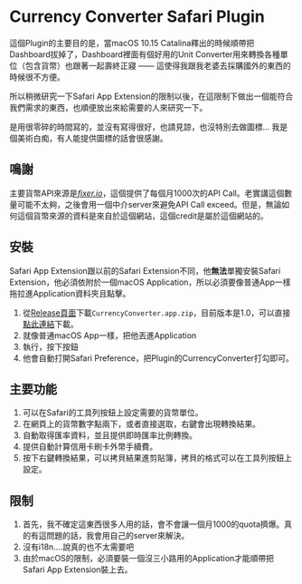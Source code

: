 # Currency Converter Safari Plugin

這個Plugin的主要目的是，當macOS 10.15 Catalina釋出的時候順帶把Dashboard拔掉了，Dashboard裡面有個好用的Unit Converter用來轉換各種單位（包含貨幣）也跟著一起壽終正寢 —— 這使得我跟我老婆去採購國外的東西的時候很不方便。

所以稍微研究一下Safari App Extension的限制以後，在這限制下做出一個能符合我們需求的東西，也順便放出來給需要的人來研究一下。

是用很零碎的時間寫的，並沒有寫得很好，也請見諒，也沒特別去做圖標... 我是個美術白痴，有人能提供圖標的話會很感謝。

## 鳴謝

主要貨幣API來源是[*fixer.io*](https://fixer.io)，這個提供了每個月1000次的API Call。老實講這個數量可能不太夠，之後會用一個中介server來避免API Call exceed。但是，無論如何這個貨幣來源的資料是來自於這個網站，這個credit是屬於這個網站的。

## 安裝

Safari App Extension跟以前的Safari Extension不同，他**無法**單獨安裝Safari Extension，他必須依附於一個macOS Application，所以必須要像普通App一樣拖拉進Application資料夾且點擊。

1. 從[Release頁面](https://github.com/Rayer/CurrencyConverter/releases)下載`CurrencyConverter.app.zip`，目前版本是1.0，可以直接[點此連結](https://github.com/Rayer/CurrencyConverter/releases/download/v1.0/CurrencyConverter.app.zip)下載。
2. 就像普通macOS App一樣，把他丟進Application
3. 執行，按下按鈕
4. 他會自動打開Safari Preference，把Plugin的CurrencyConverter打勾即可。


## 主要功能

1. 可以在Safari的工具列按鈕上設定需要的貨幣單位。
1. 在網頁上的貨幣數字點兩下，或者直接選取，右鍵會出現轉換結果。
1. 自動取得匯率資料，並且提供即時匯率比例轉換。
1. 提供自動計算信用卡刷卡外幣手續費。
1. 按下右鍵轉換結果，可以拷貝結果進剪貼簿，拷貝的格式可以在工具列按鈕上設定。


## 限制

1. 首先，我不確定這東西很多人用的話，會不會讓一個月1000的quota擠爆。真的有這問題的話，我會用自己的server來解決。
2. 沒有i18n....說真的也不太需要吧
3. 由於macOS的限制，必須要裝一個沒三小路用的Application才能順帶把Safari App Extension裝上去。